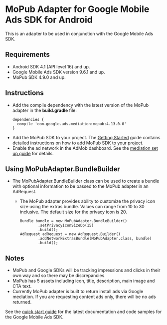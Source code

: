 # MoPub Adapter for Google Mobile Ads SDK for Android

This is an adapter to be used in conjunction with the Google Mobile Ads SDK.

## Requirements
- Android SDK 4.1 (API level 16) and up.
- Google Mobile Ads SDK version 9.6.1 and up.
- MoPub SDK 4.9.0 and up.

## Instructions
- Add the compile dependency with the latest version of the MoPub adapter in the
  **build.gradle** file:
  <pre><code>dependencies {
    compile 'com.google.ads.mediation:mopub:4.13.0.0'
  }</code></pre>
- Add the MoPub SDK to your project. The
  [Getting Started](https://github.com/mopub/mopub-android-sdk/wiki/Getting-Started)
  guide contains detailed instructions on how to add MoPub SDK to your project.
- Enable the ad network in the AdMob dashboard. See the
  [mediation set up guide](https://support.google.com/admob/answer/3124703?hl=en&ref_topic=3063091)
  for details.

## Using MoPubAdapter.BundleBuilder
- The MoPubAdapter.BundleBuilder class can be used to create a bundle with
  optional information to be passed to the MoPub adapter in an AdRequest.
  - The MoPub adapter provides ability to customize the privacy icon size using
    the extras bundle. Values can range from 10 to 30 inclusive. The default
    size for the privacy icon is 20.

    <pre><code>Bundle bundle = new MoPubAdapter.BundleBuilder()
            .setPrivacyIconSizeDp(15)
            .build();
    AdRequest adRequest = new AdRequest.Builder()
            .addNetworkExtrasBundle(MoPubAdapter.class, bundle)
            .build();</code></pre>

## Notes
- MoPub and Google SDKs will be tracking impressions and clicks in their own way
  and so there may be discrepancies.
- MoPub has 5 assets including icon, title, description, main image and CTA
  text.
- Currently MoPub adapter is built to return install ads via Google mediation.
  If you are requesting content ads only, there will be no ads returned.

See the
[quick start guide](https://firebase.google.com/docs/admob/android/quick-start)
for the latest documentation and code samples for the Google Mobile Ads SDK.
